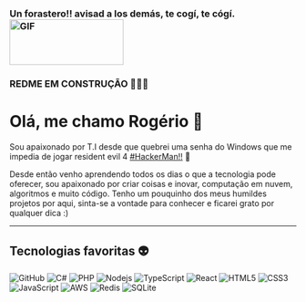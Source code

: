 ### Un forastero!! avisad a los demás, te cogí, te cógí. <img align="center" alt="GIF" src="https://i.imgur.com/SG1BLWQ.gif" width="200" height="80" />
### REDME EM CONSTRUÇÃO 🚧👷‍♂️

# Olá, me chamo Rogério 👋

Sou apaixonado por T.I desde que quebrei uma senha do Windows que me impedia de jogar resident evil 4 [#HackerMan!!]() 🤣

Desde então venho aprendendo todos os dias o que a tecnologia pode oferecer, sou apaixonado por criar coisas e inovar, computação em nuvem, algoritmos e muito código. Tenho um pouquinho dos meus humildes projetos por aqui, sinta-se a vontade para conhecer e ficarei grato por qualquer dica :)

---
## Tecnologias favoritas 👽
![GitHub](https://img.shields.io/badge/GitHub-100000?style=for-the-badge&logo=github&logoColor=white)
![C#](https://img.shields.io/badge/C%23-239120?style=for-the-badge&logo=c-sharp&logoColor=white)
![PHP](https://img.shields.io/badge/PHP-777BB4?style=for-the-badge&logo=php&logoColor=white)
![Nodejs](https://img.shields.io/badge/Node.js-43853D?style=for-the-badge&logo=node.js&logoColor=white)
![TypeScript](https://img.shields.io/badge/TypeScript-007ACC?style=for-the-badge&logo=typescript&logoColor=white)
![React](https://img.shields.io/badge/React-20232A?style=for-the-badge&logo=react&logoColor=61DAFB)
![HTML5](https://img.shields.io/badge/HTML5-E34F26?style=for-the-badge&logo=html5&logoColor=white)
![CSS3](https://img.shields.io/badge/CSS3-1572B6?style=for-the-badge&logo=css3&logoColor=white)
![JavaScript](https://img.shields.io/badge/JavaScript-F7DF1E?style=for-the-badge&logo=javascript&logoColor=black)
![AWS](https://img.shields.io/badge/Amazon_AWS-232F3E?style=for-the-badge&logo=amazon-aws&logoColor=white)
![Redis](https://img.shields.io/badge/redis-CC0000.svg?&style=for-the-badge&logo=redis&logoColor=white)
![SQLite](https://img.shields.io/badge/SQLite-07405E?style=for-the-badge&logo=sqlite&logoColor=white)

<br />
